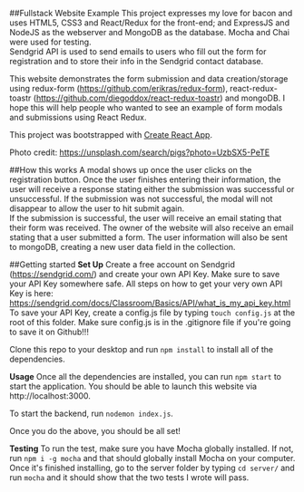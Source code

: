 ##Fullstack Website Example
This project expresses my love for bacon and uses HTML5, CSS3 and React/Redux for the front-end; and ExpressJS and NodeJS as the webserver and MongoDB as the database. Mocha and Chai were used for testing.<br>
Sendgrid API is used to send emails to users who fill out the form for registration and to store their info in the Sendgrid contact database.<br>

This website demonstrates the form submission and data creation/storage using redux-form (https://github.com/erikras/redux-form), react-redux-toastr (https://github.com/diegoddox/react-redux-toastr) and mongoDB. I hope this will help people who wanted to see an example of form modals and submissions using React Redux.

This project was bootstrapped with [Create React App](https://github.com/facebookincubator/create-react-app).

Photo credit: https://unsplash.com/search/pigs?photo=UzbSX5-PeTE

##How this works
A modal shows up once the user clicks on the registration button. Once the user finishes entering their information, the user will receive a response stating either the submission was successful or unsuccessful. If the submission was not successful, the modal will not disappear to allow the user to hit submit again.<br>
If the submission is successful, the user will receive an email stating that their form was received. The owner of the website will also receive an email stating that a user submitted a form. The user information will also be sent to mongoDB, creating a new user data field in the collection.

##Getting started
**Set Up**
Create a free account on Sendgrid (https://sendgrid.com/) and create your own API Key. Make sure to save your API Key somewhere safe. All steps on how to get your very own API Key is here: https://sendgrid.com/docs/Classroom/Basics/API/what_is_my_api_key.html To save your API Key, create a config.js file by typing `touch config.js` at the root of this folder. Make sure config.js is in the .gitignore file if you're going to save it on Github!!!

Clone this repo to your desktop and run `npm install` to install all of the dependencies.

**Usage**
Once all the dependencies are installed, you can run `npm start` to start the application. You should be able to launch this website via http://localhost:3000.

To start the backend, run `nodemon index.js`.

Once you do the above, you should be all set!

**Testing**
To run the test, make sure you have Mocha globally installed. If not, run `npm i -g mocha` and that should globally install Mocha on your computer. Once it's finished installing, go to the server folder by typing `cd server/` and run `mocha` and it should show that the two tests I wrote will pass.
